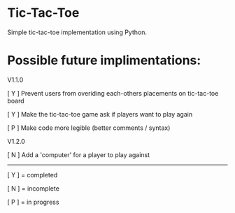 # Tic-Tac-Toe
Simple tic-tac-toe implementation using Python.





# Possible future implimentations:

V1.1.0

[ Y ] Prevent users from overiding each-others placements on tic-tac-toe board

[ Y ] Make the tic-tac-toe game ask if players want to play again

[ P ] Make code more legible (better comments / syntax)

V1.2.0

[ N ] Add a 'computer' for a player to play against

---------------------------------------------------------------------------------------------------------------

[ Y ] = completed

[ N ] = incomplete

[ P ] = in progress
